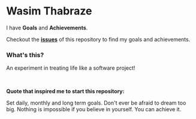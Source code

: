 Wasim Thabraze
===============

I have <b>Goals</b> and <b>Achievements</b>.


Checkout the <a href="https://github.com/waseem18/Life/issues"><b>issues</b></a> of this repository to find my goals and achievements.




<h3>What's this?</h3>


An experiment in treating life like a software project!

<br>

<b>Quote that inspired me to start this repository:</b>


Set daily, monthly and long term goals. Don't ever be afraid to dream too big. Nothing is impossible if you believe in yourself. You can achieve it.
